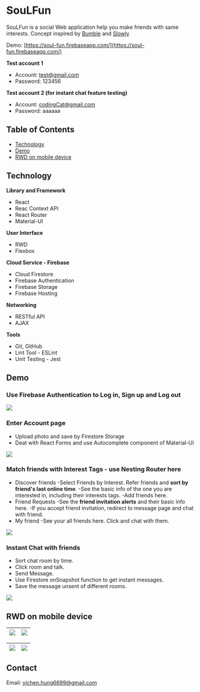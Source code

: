 # SouLFun

SouLFun is a social Web application help you make friends with same interests. Concept inspired by [Bumble](https://bumble.com/) and [Slowly](https://www.getslowly.com/en/)

Demo: [https://soul-fun.firebaseapp.com/](https://soul-fun.firebaseapp.com/)


**Test account 1**
* Account: test@gmail.com
* Password: 123456

**Test account 2 (for instant chat feature testing)**
* Account: codingCat@gmail.com
* Password: aaaaaa

## Table of Contents
- [Technology](#Technology)
- [Demo](#Demo)
- [RWD on mobile device](#RWD-on-mobile-device)

## Technology
**Library and Framework**
* React 
* Reac Context API
* React Router
* Material-UI

**User Interface**
* RWD
* Flexbox

**Cloud Service - Firebase**
* Cloud Firestore
* Firebase Authentication
* Firebase Storage
* Firebase Hosting

**Networking**
* RESTful API
* AJAX

**Tools**
* Git, GitHub
* Lint Tool - ESLint
* Unit Testing - Jest

## Demo
### Use Firebase Authentication to Log in, Sign up and Log out
![](https://i.imgur.com/yDasNNM.png)

### Enter Account page
* Upload photo and save by Firestore Storage
* Deat with React Forms and use Autocomplete component of Material-UI

![](https://i.imgur.com/XcFd4yz.png)

### Match friends with Interest Tags - use Nesting Router here

* Discover friends
-Select Friends by Interest. Refer friends and **sort by friend's last online time**.
-See the basic info of the one you are interested in, including their interests tags.
-Add friends here.
* Friend Requests
-See the **friend invitation alerts** and their basic info here.
-If you accept friend invitation, redirect to message page and chat with friend.
* My friend
-See your all friends here. Click and chat with them.

![](https://i.imgur.com/otMoOKW.gif)


### Instant Chat with friends
- Sort chat room by time.
- Click room and talk.
- Send Message. 
- Use Firestore onSnapshot function to get instant messages.
- Save the message unsent of different rooms.

![](https://i.imgur.com/V05D92U.gif)

## RWD on mobile device


| ![](https://i.imgur.com/FXSsv7W.png)| ![](https://i.imgur.com/EaWU9Hl.png) | 
| -------- | -------- | 

| ![](https://i.imgur.com/h6wdoZQ.png) | ![](https://i.imgur.com/4FF7oUT.png) | 
| -------- | -------- | 

## Contact
Email: yichen.hung6699@gmail.com
